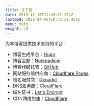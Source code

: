 ```yaml
---
title: 关于我
date: 2019-11-10T11:49:51.261Z
lastmod: 2021-04-06T18:33:51.439Z
menu: main
weight: 50
---
```


为本博客提供技术支持的平台：

* 博客生成平台：[Hugo](https://gohugo.io/)
* 博客主题：[Notepadium](https://themes.gohugo.io/hugo-notepadium/)
* 博客代码托管：[GitHub](https://github.com/)
* 网站服务器供应商：[Cloudflare Pages](https://pages.cloudflare.com/)
* 域名服务商：[Dynadot](https://www.dynadot.com/)
* DNS服务商：[CloudFlare](https://www.cloudflare.com/dns/)
* 域名证书：[Let's Encrypt](https://letsencrypt.org/)
* CDN网络加速：[CloudFlare](https://www.cloudflare.com/cdn/)

